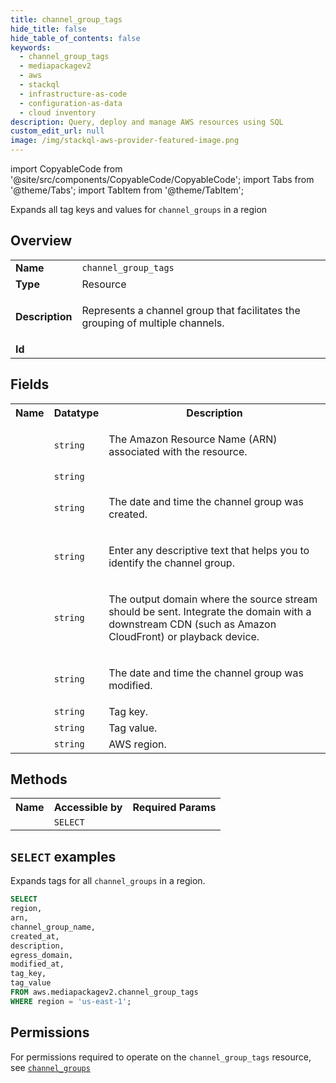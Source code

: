 ```yaml
---
title: channel_group_tags
hide_title: false
hide_table_of_contents: false
keywords:
  - channel_group_tags
  - mediapackagev2
  - aws
  - stackql
  - infrastructure-as-code
  - configuration-as-data
  - cloud inventory
description: Query, deploy and manage AWS resources using SQL
custom_edit_url: null
image: /img/stackql-aws-provider-featured-image.png
---
```


import CopyableCode from '@site/src/components/CopyableCode/CopyableCode';
import Tabs from '@theme/Tabs';
import TabItem from '@theme/TabItem';

Expands all tag keys and values for <code>channel_groups</code> in a region

## Overview
<table>
<tbody>
<tr><td><b>Name</b></td><td><code>channel_group_tags</code></td></tr>
<tr><td><b>Type</b></td><td>Resource</td></tr>
<tr><td><b>Description</b></td><td><p>Represents a channel group that facilitates the grouping of multiple channels.</p></td></tr>
<tr><td><b>Id</b></td><td><CopyableCode code="aws.mediapackagev2.channel_group_tags" /></td></tr>
</tbody>
</table>

## Fields
<table>
<tbody>
<tr><th>Name</th><th>Datatype</th><th>Description</th></tr><tr><td><CopyableCode code="arn" /></td><td><code>string</code></td><td><p>The Amazon Resource Name (ARN) associated with the resource.</p></td></tr>
<tr><td><CopyableCode code="channel_group_name" /></td><td><code>string</code></td><td></td></tr>
<tr><td><CopyableCode code="created_at" /></td><td><code>string</code></td><td><p>The date and time the channel group was created.</p></td></tr>
<tr><td><CopyableCode code="description" /></td><td><code>string</code></td><td><p>Enter any descriptive text that helps you to identify the channel group.</p></td></tr>
<tr><td><CopyableCode code="egress_domain" /></td><td><code>string</code></td><td><p>The output domain where the source stream should be sent. Integrate the domain with a downstream CDN (such as Amazon CloudFront) or playback device.</p></td></tr>
<tr><td><CopyableCode code="modified_at" /></td><td><code>string</code></td><td><p>The date and time the channel group was modified.</p></td></tr>
<tr><td><CopyableCode code="tag_key" /></td><td><code>string</code></td><td>Tag key.</td></tr>
<tr><td><CopyableCode code="tag_value" /></td><td><code>string</code></td><td>Tag value.</td></tr>
<tr><td><CopyableCode code="region" /></td><td><code>string</code></td><td>AWS region.</td></tr>
</tbody>
</table>

## Methods

<table>
<tbody>
  <tr>
    <th>Name</th>
    <th>Accessible by</th>
    <th>Required Params</th>
  </tr>
  <tr>
    <td><CopyableCode code="list_resources" /></td>
    <td><code>SELECT</code></td>
    <td><CopyableCode code="region" /></td>
  </tr>
</tbody>
</table>

## `SELECT` examples
Expands tags for all <code>channel_groups</code> in a region.
```sql
SELECT
region,
arn,
channel_group_name,
created_at,
description,
egress_domain,
modified_at,
tag_key,
tag_value
FROM aws.mediapackagev2.channel_group_tags
WHERE region = 'us-east-1';
```


## Permissions

For permissions required to operate on the <code>channel_group_tags</code> resource, see <a href="/services/mediapackagev2/channel_groups/#permissions"><code>channel_groups</code></a>

